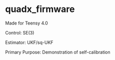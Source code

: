 # quadx_firmware
 
Made for Teensy 4.0

Control: SE(3)

Estimator: UKF/sq-UKF

Primary Purpose: Demonstration of self-calibration
